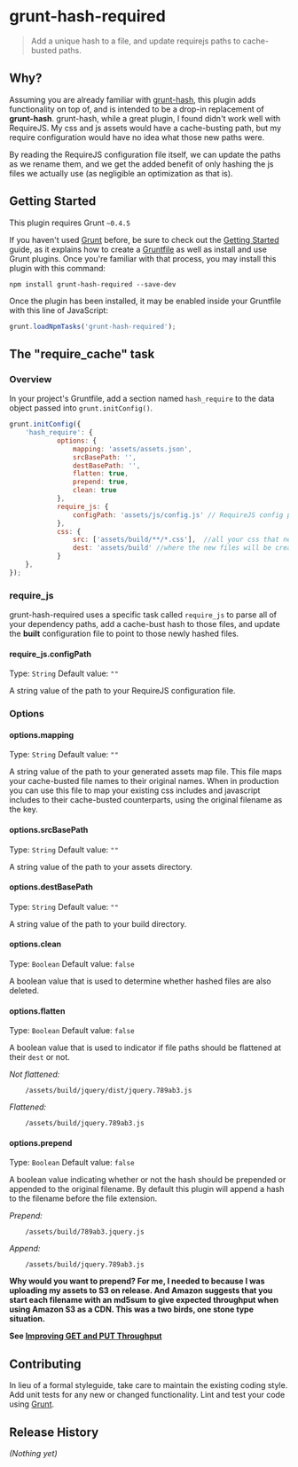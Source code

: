 # grunt-hash-required

> Add a unique hash to a file, and update requirejs paths to cache-busted paths.

## Why?

Assuming you are already familiar with [grunt-hash](https://github.com/jgallen23/grunt-hash), this plugin adds functionality on top of, and is intended to be a drop-in replacement of **grunt-hash**. grunt-hash, while a great plugin, I found didn't work well with RequireJS. My css and js assets would have a cache-busting path, but my require configuration would have no idea what those new paths were. 

By reading the RequireJS configuration file itself, we can update the paths as we rename them, and we get the added benefit of only hashing the js files we actually use (as negligible an optimization as that is).

## Getting Started
This plugin requires Grunt `~0.4.5`

If you haven't used [Grunt](http://gruntjs.com/) before, be sure to check out the [Getting Started](http://gruntjs.com/getting-started) guide, as it explains how to create a [Gruntfile](http://gruntjs.com/sample-gruntfile) as well as install and use Grunt plugins. Once you're familiar with that process, you may install this plugin with this command:

```shell
npm install grunt-hash-required --save-dev
```

Once the plugin has been installed, it may be enabled inside your Gruntfile with this line of JavaScript:

```js
grunt.loadNpmTasks('grunt-hash-required');
```

## The "require_cache" task

### Overview
In your project's Gruntfile, add a section named `hash_require` to the data object passed into `grunt.initConfig()`.

```js
grunt.initConfig({
    'hash_require': {
            options: {
                mapping: 'assets/assets.json',
                srcBasePath: '',
                destBasePath: '',
                flatten: true,
                prepend: true,
                clean: true
            },
            require_js: {
                configPath: 'assets/js/config.js' // RequireJS config path
            },
            css: {
                src: ['assets/build/**/*.css'],  //all your css that needs a hash appended to it
                dest: 'assets/build' //where the new files will be created
            } 
    },
});
```

### require_js

grunt-hash-required uses a specific task called `require_js` to parse all of your dependency paths, add a cache-bust hash to those files, and update the **built** configuration file to point to those newly hashed files.

#### require_js.configPath
Type: `String`
Default value: `""`

A string value of the path to your RequireJS configuration file.


### Options

#### options.mapping
Type: `String`
Default value: `""`

A string value of the path to your generated assets map file. This file maps your cache-busted file names to their original names. When in production you can use this file to map your existing css includes and javascript includes to their cache-busted counterparts, using the original filename as the key.

#### options.srcBasePath
Type: `String`
Default value: `""`

A string value of the path to your assets directory. 

#### options.destBasePath
Type: `String`
Default value: `""`

A string value of the path to your build directory.


#### options.clean
Type: `Boolean`
Default value: `false`

A boolean value that is used to determine whether hashed files are also deleted.

#### options.flatten
Type: `Boolean`
Default value: `false`

A boolean value that is used to indicator if file paths should be flattened at their `dest` or not.

*Not flattened:*
```shell
    /assets/build/jquery/dist/jquery.789ab3.js
```

*Flattened:*
```shell
    /assets/build/jquery.789ab3.js
```

#### options.prepend
Type: `Boolean`
Default value: `false`

A boolean value indicating whether or not the hash should be prepended or appended to the original filename. By default this plugin will append a hash to the filename before the file extension. 

*Prepend:*
```shell
    /assets/build/789ab3.jquery.js
```

*Append:*
```shell
    /assets/build/jquery.789ab3.js
```

**Why would you want to prepend? For me, I needed to because I was uploading my assets to S3 on release. And Amazon suggests that you start each filename with an md5sum to give expected throughput when using Amazon S3 as a CDN. This was a two birds, one stone type situation.**

**See [Improving GET and PUT Throughput](https://aws.amazon.com/articles/1904/)**


## Contributing
In lieu of a formal styleguide, take care to maintain the existing coding style. Add unit tests for any new or changed functionality. Lint and test your code using [Grunt](http://gruntjs.com/).

## Release History
_(Nothing yet)_
